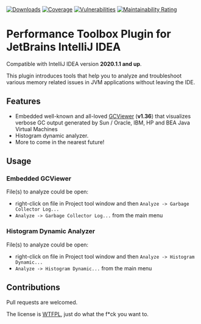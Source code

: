 [![Downloads](https://img.shields.io/jetbrains/plugin/d/14857-performance-toolbox.svg)](https://img.shields.io/jetbrains/plugin/d/14857-performance-toolbox.svg) [![Coverage](https://sonarcloud.io/api/project_badges/measure?project=Salomon88_intellij-performance-toolbox-plugin&metric=coverage)](https://sonarcloud.io/dashboard?id=Salomon88_intellij-performance-toolbox-plugin) [![Vulnerabilities](https://sonarcloud.io/api/project_badges/measure?project=Salomon88_intellij-performance-toolbox-plugin&metric=vulnerabilities)](https://sonarcloud.io/dashboard?id=Salomon88_intellij-performance-toolbox-plugin) [![Maintainability Rating](https://sonarcloud.io/api/project_badges/measure?project=Salomon88_intellij-performance-toolbox-plugin&metric=sqale_rating)](https://sonarcloud.io/dashboard?id=Salomon88_intellij-performance-toolbox-plugin)

# Performance Toolbox Plugin for JetBrains IntelliJ IDEA

Compatible with IntelliJ IDEA version __2020.1.1 and up__.

This plugin introduces tools that help you to analyze and troubleshoot various memory related issues in JVM applications without leaving the IDE.

## Features

* Embedded well-known and all-loved [GCViewer](https://github.com/chewiebug/GCViewer) (__v1.36__) that visualizes verbose GC output generated by Sun / Oracle, IBM, HP and BEA Java Virtual Machines
* Histogram dynamic analyzer.
* More to come in the nearest future!

## Usage
### Embedded GCViewer

File(s) to analyze could be open:

* right-click on file in Project tool window and then `Analyze -> Garbage Collector Log...`
* `Analyze -> Garbage Collector Log...` from the main menu

### Histogram Dynamic Analyzer

File(s) to analyze could be open:

* right-click on file in Project tool window and then `Analyze -> Histogram Dynamic...`
* `Analyze -> Histogram Dynamic...` from the main menu

## Contributions

Pull requests are welcomed.

The license is [WTFPL](http://www.wtfpl.net/), just do what the f*ck you want to.
